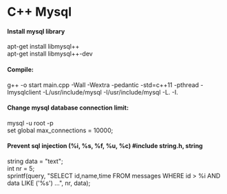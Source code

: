 # C++ Mysql

#### Install mysql library
apt-get install libmysql++ <br>
apt-get install libmysql++-dev <br>

#### Compile:
g++ -o start main.cpp -Wall -Wextra -pedantic -std=c++11 -pthread -lmysqlclient -L/usr/include/mysql -I/usr/include/mysql -L. -I.

#### Change mysql database connection limit:
mysql -u root -p <br>
set global max_connections = 10000; <br>

#### Prevent sql injection (%i, %s, %f, %u, %c) #include string.h, string
string data = "text"; <br>
int nr = 5; <br>
sprintf(query, "SELECT id,name,time FROM messages WHERE id > %i AND data LIKE ('%s') ...", nr, data); <br>
